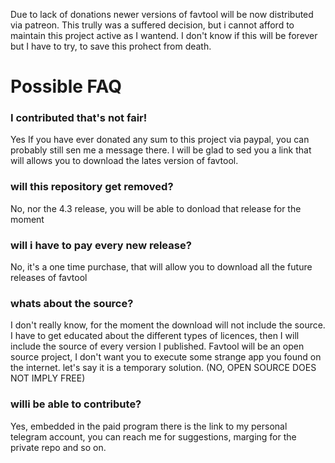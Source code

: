 

Due to lack of donations newer versions of favtool will be now distributed via patreon. 
This trully was a suffered decision, but i cannot afford to maintain this project active as I wantend. I don't know if this will be forever but I have to try, to save this prohect from death. 

# Possible FAQ

### I contributed that's not fair!
Yes If you have ever donated any sum to this project via paypal, you can probably still sen me a message there. I will be glad to sed you a link that will allows you to download the lates version of favtool.

### will this repository get removed?
No, nor the 4.3 release, you will be able to donload that release for the moment 

### will i have to pay every new release?
No, it's a one time purchase, that will allow you to download all the future releases of favtool

### whats about the source?
I don't really know, for the moment the download will not include the source. I have to get educated about the different types of licences, then I will include the source of every version I published. Favtool will be an open source project, I don't want you to execute some strange app you found on the internet. let's say it is a temporary solution. (NO, OPEN SOURCE DOES NOT IMPLY FREE)

### willi be able to contribute?
Yes, embedded in the paid program there is the link to my personal telegram account, you can reach me for suggestions, marging for the private repo and so on.

